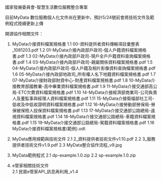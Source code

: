 國家發展委員會-智慧生活數位服務整合專案

目前MyData 數位服務個人化文件尚在更新中，預計5/24號前會將技術文件及範例程式陸續更新上傳

開源協作相關文件：
1. MyData介接資料檔案規格書
  1.1 00-資料提供者資料傳輸項目彙整表_1081203.pdf
  1.2 01-MyData介接內政部戶政司-個人戶籍資料檔案規格書.pdf
  1.3 02-MyData介接內政部戶政司-現戶全戶戶籍資料查詢檔案規格書.pdf
  1.4 03-MyData介接內政部戶政司-親屬關係資料檔案規格書.pdf
  1.5 04-MyData介接內政部戶政司-個人戶籍及相片影像資料查詢檔案規格書.pdf
  1.6 05-MyData介接內政部地政司_所有權人名下地籍資料檔案規格書.pdf
  1.7 07-MyData介接財政部財資中心-財產資料檔案規格書.pdf
  1.8 10-MyData介接教育部國教署-高中畢業資料檔案規格書.pdf
  1.9 11-MyData介接交通部高公局-ETC欠費資料檔案規格書.pdf
  1.10 14-MyData介接經濟部商業司-公司負責人及董監事與經理人資料檔案規格書.pdf
  1.11 15-MyData介接衛福部社工司-低收及中低收證明資料檔案規格書.pdf
  1.12 16-MyData介接勞動部勞保局-勞保被保險人投保資料檔案規格書.pdf
  1.13 17-MyData介接交通部公路總局-違規資料檔案規格書.pdf
  1.14 18-MyData介接交通部公路總局-車籍資料檔案規格書.pdf
  1.15 19-MyData介接交通部公路總局-駕籍資料檔案規格書.pdf
  1.16 MyData介接資料檔案規格書(範例).odt
  
2. MyData應用規範與技術文件
  2.1 2_資料提供者技術文件v1.10.pdf
  2.2 3_服務提供者技術文件v1.9.pdf
  2.3 MyData整合協作流程_v9.jpg

2. MyData範例程式
  2.1 dp-example.1.0.zip
  2.2 sp-example.1.0.zip

3. e管家相關技術文件   
  2.1 民眾e管家API_訊息再利用_v1.4

